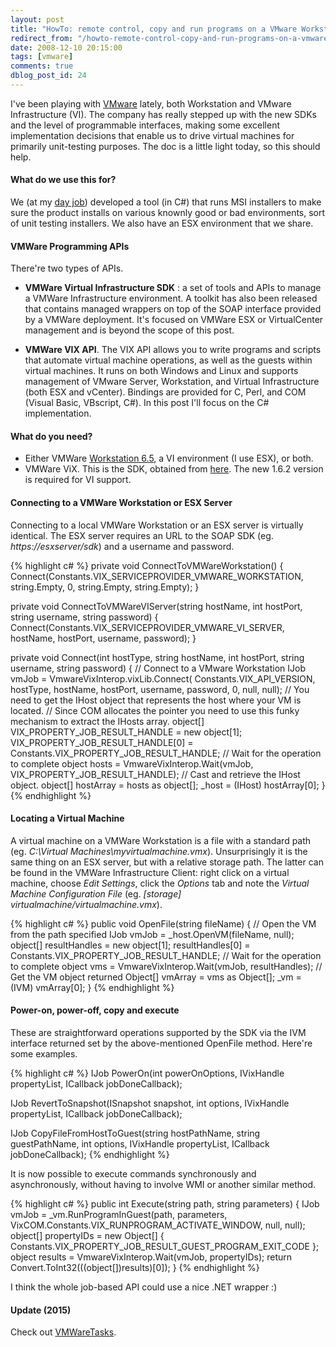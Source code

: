 ```yaml
---
layout: post
title: "HowTo: remote control, copy and run programs on a VMware Workstation or VI server using VIX APIs"
redirect_from: "/howto-remote-control-copy-and-run-programs-on-a-vmware-workstation-or-vi-server-using-vix-apis/"
date: 2008-12-10 20:15:00
tags: [vmware]
comments: true
dblog_post_id: 24
---
```

I've been playing with [VMware](https://www.vmware.com/) lately, both Workstation and VMware Infrastructure (VI). The company has really stepped up with the new SDKs and the level of programmable interfaces, making some excellent implementation decisions that enable us to drive virtual machines for primarily unit-testing purposes. The doc is a little light today, so this should help.

#### What do we use this for?

We (at my [day job](https://web.archive.org/web/20131111165225/https://www.appsecinc.com/aboutus/index.shtml)) developed a tool (in C#) that runs MSI installers to make sure the product installs on various knownly good or bad environments, sort of unit testing installers. We also have an ESX environment that we share.

#### VMWare Programming APIs

There're two types of APIs.

- **VMWare Virtual Infrastructure SDK** : a set of tools and APIs to manage a VMWare Infrastructure environment. A toolkit has also been released that contains managed wrappers on top of the SOAP interface provided by a VMWare deployment. It's focused on VMWare ESX or VirtualCenter management and is beyond the scope of this post.

- **VMWare VIX API**. The VIX API allows you to write programs and scripts that automate virtual machine operations, as well as the guests within virtual machines. It runs on both Windows and Linux and supports management of VMware Server, Workstation, and Virtual Infrastructure (both ESX and vCenter). Bindings are provided for C, Perl, and COM (Visual Basic, VBscript, C#). In this post I'll focus on the C# implementation.

#### What do you need?

- Either VMWare [Workstation 6.5](https://www.vmware.com/download/ws/), a VI environment (I use ESX), or both.
- VMWare ViX. This is the SDK, obtained from  [here](https://customerconnect.vmware.com/downloads/get-download?downloadGroup=VIXAPI114). The new 1.6.2 version is required for VI support.

#### Connecting to a VMWare Workstation or ESX Server

Connecting to a local VMWare Workstation or an ESX server is virtually identical. The ESX server requires an URL to the SOAP SDK (eg. _https://esxserver/sdk_) and a username and password.

{% highlight c# %}
private void ConnectToVMWareWorkstation()
{
  Connect(Constants.VIX_SERVICEPROVIDER_VMWARE_WORKSTATION, string.Empty, 0, string.Empty, string.Empty);
}

private void ConnectToVMWareVIServer(string hostName, int hostPort, string username, string password)
{
  Connect(Constants.VIX_SERVICEPROVIDER_VMWARE_VI_SERVER,  hostName, hostPort, username, password);
}

private void Connect(int hostType, string hostName, int hostPort, string username, string password)
{
  // Connect to a VMware Workstation
  IJob vmJob = VmwareVixInterop.vixLib.Connect(
  Constants.VIX_API_VERSION, hostType, hostName, hostPort, username, password, 0, null, null);
  // You need to get the IHost object that represents the host where your VM is located.
  // Since COM allocates the pointer you need to use this funky mechanism to extract the IHosts array.
  object[] VIX_PROPERTY_JOB_RESULT_HANDLE =  new object[1];
  VIX_PROPERTY_JOB_RESULT_HANDLE[0] = Constants.VIX_PROPERTY_JOB_RESULT_HANDLE;
  // Wait for the operation to complete
  object hosts = VmwareVixInterop.Wait(vmJob, VIX_PROPERTY_JOB_RESULT_HANDLE);
  // Cast and retrieve the IHost object.
  object[] hostArray = hosts as object[];
  _host = (IHost) hostArray[0];
}
{% endhighlight %}

#### Locating a Virtual Machine

A virtual machine on a VMWare Workstation is a file with a standard path (eg. _C:\Virtual Machines\myvirtualmachine.vmx_). Unsurprisingly it is the same thing on an ESX server, but with a relative storage path. The latter can be found in the VMWare Infrastructure Client: right click on a virtual machine, choose _Edit Settings_, click the _Options_ tab and note the _Virtual Machine Configuration File_ (eg. _[storage] virtualmachine/virtualmachine.vmx_).

{% highlight c# %}
public void OpenFile(string fileName)
{
  // Open the VM from the path specified
  IJob vmJob = _host.OpenVM(fileName, null);
  object[] resultHandles = new object[1];
  resultHandles[0] = Constants.VIX_PROPERTY_JOB_RESULT_HANDLE;
  // Wait for the operation to complete
  object vms = VmwareVixInterop.Wait(vmJob, resultHandles);
  // Get the VM object returned
  Object[] vmArray = vms as Object[];
  _vm = (IVM) vmArray[0];
}
{% endhighlight %}

#### Power-on, power-off, copy and execute

These are straightforward operations supported by the SDK via the IVM interface returned set by the above-mentioned OpenFile method. Here're some examples.

{% highlight c# %}
IJob PowerOn(int powerOnOptions, IVixHandle propertyList, ICallback jobDoneCallback);

IJob RevertToSnapshot(ISnapshot snapshot, int options, IVixHandle propertyList, ICallback jobDoneCallback);

IJob CopyFileFromHostToGuest(string hostPathName, string guestPathName, int options, IVixHandle propertyList, ICallback jobDoneCallback);
{% endhighlight %}

It is now possible to execute commands synchronously and asynchronously, without having to involve WMI or another similar method.

{% highlight c# %}
public int Execute(string path, string parameters)
{
  IJob vmJob = _vm.RunProgramInGuest(path, parameters, VixCOM.Constants.VIX_RUNPROGRAM_ACTIVATE_WINDOW, null, null);
  object[] propertyIDs = new Object[] { Constants.VIX_PROPERTY_JOB_RESULT_GUEST_PROGRAM_EXIT_CODE };
  object results = VmwareVixInterop.Wait(vmJob, propertyIDs);
  return Convert.ToInt32(((object[])results)[0]);
}
{% endhighlight %}

I think the whole job-based API could use a nice .NET wrapper :)

#### Update (2015)

Check out [VMWareTasks](https://github.com/dblock/vmwaretasks).


